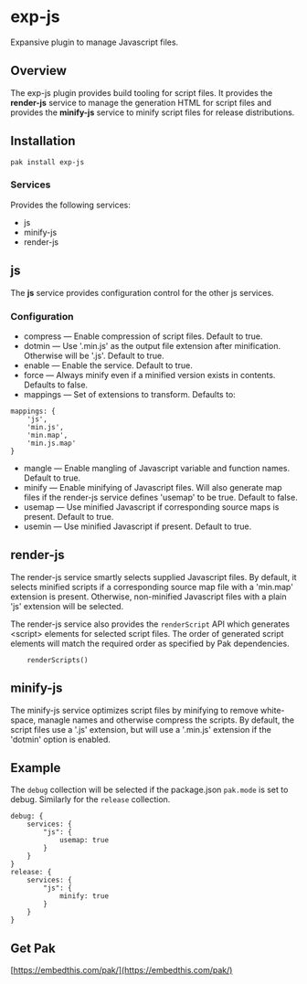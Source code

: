 exp-js
===

Expansive plugin to manage Javascript files.

## Overview

The exp-js plugin provides build tooling for script files. It provides the **render-js** service to
manage the generation HTML for script files and provides the **minify-js** service to minify script files for release distributions.

## Installation

    pak install exp-js

### Services

Provides the following services:

* js
* minify-js
* render-js

## js

The **js** service provides configuration control for the other js services.

### Configuration

* compress &mdash; Enable compression of script files. Default to true.
* dotmin &mdash; Use '.min.js' as the output file extension after minification. Otherwise will be '.js'.  Default to true.
* enable &mdash; Enable the service. Default to true.
* force &mdash; Always minify even if a minified version exists in contents. Defaults to false.
* mappings &mdash; Set of extensions to transform. Defaults to:
```
mappings: {
    'js',
    'min.js',
    'min.map',
    'min.js.map'
}
```
* mangle &mdash; Enable mangling of Javascript variable and function names. Default to true.
* minify &mdash; Enable minifying of Javascript files. Will also generate map files if the render-js service defines 'usemap' to be true. Default to false.
* usemap &mdash; Use minified Javascript if corresponding source maps is present. Default to true.
* usemin &mdash; Use minified Javascript if present. Default to true.

## render-js

The render-js service smartly selects supplied Javascript files. By default, it selects minified scripts if a corresponding source map file with a 'min.map' extension is present. Otherwise, non-minified Javascript files with a plain 'js' extension will be selected.

The render-js service also provides the `renderScript` API which generates &lt;script&gt; elements for selected script files. The order of generated script elements will match the required order as specified by Pak dependencies.

```
    renderScripts()
```

## minify-js

The minify-js service optimizes script files by minifying to remove white-space, managle names and otherwise compress the scripts. By default, the script files use a '.js' extension, but will use a '.min.js' extension if the 'dotmin' option is enabled.

## Example

The `debug` collection will be selected if the package.json `pak.mode` is set to debug. Similarly for the `release` collection.

```
debug: {
    services: {
        "js": {
            usemap: true
        }
    }
}
release: {
    services: {
        "js": {
            minify: true
        }
    }
}
```

## Get Pak

[https://embedthis.com/pak/](https://embedthis.com/pak/)
